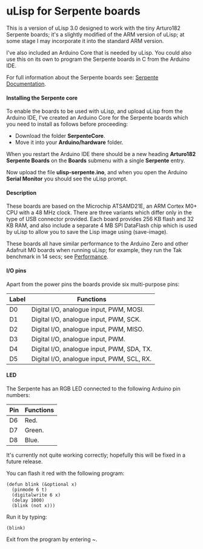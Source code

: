 # uLisp for Serpente boards

This is a version of uLisp 3.0 designed to work with the tiny Arturo182 Serpente boards; it's a slightly modified of the ARM version of uLisp; at some stage I may incorporate it into the standard ARM version.

I've also included an Arduino Core that is needed by uLisp. You could also use this on its own to program the Serpente boards in C from the Arduino IDE.

For full information about the Serpente boards see: [Serpente Documentation](https://serpente.solder.party).

#### Installing the Serpente core

To enable the boards to be used with uLisp, and upload uLisp from the Arduino IDE, I've created an Arduino Core for the Serpente boards which you need to install as follows before proceeding:

* Download the folder **SerpenteCore**.
* Move it into your **Arduino/hardware** folder.

When you restart the Arduino IDE there should be a new heading **Arturo182 Serpente Boards** on the **Boards** submenu with a single **Serpente** entry.

Now upload the file **ulisp-serpente.ino**, and when you open the Arduino **Serial Monitor** you should see the uLisp prompt.

#### Description

These boards are based on the Microchip ATSAMD21E, an ARM Cortex M0+ CPU with a 48 MHz clock. There are three variants which differ only in the type of USB connector provided. Each board provides 256 KB flash and 32 KB RAM, and also include a separate 4 MB SPI DataFlash chip which is used by uLisp to allow you to save the Lisp image using (save-image).

These boards all have similar performance to the Arduino Zero and other Adafruit M0 boards when running uLisp; for example, they run the Tak benchmark in 14 secs; see [Performance](http://www.ulisp.com/show?3M#performance).

#### I/O pins

Apart from the power pins the boards provide six multi-purpose pins:

| Label | Functions |
| ----- | --------- |
| D0 | Digital I/O, analogue input, PWM, MOSI. |
| D1 | Digital I/O, analogue input, PWM, SCK. |
| D2 | Digital I/O, analogue input, PWM, MISO. |
| D3 | Digital I/O, analogue input, PWM. |
| D4 | Digital I/O, analogue input, PWM, SDA, TX. |
| D5 | Digital I/O, analogue input, PWM, SCL, RX. |

#### LED

The Serpente has an RGB LED connected to the following Arduino pin numbers:

| Pin | Functions |
| --- | --------- |
| D6 | Red. |
| D7 | Green. |
| D8 | Blue. |

It's currently not quite working correctly; hopefully this will be fixed in a future release.

You can flash it red with the following program:

````text
(defun blink (&optional x)
  (pinmode 6 t)
  (digitalwrite 6 x)
  (delay 1000)
  (blink (not x)))
````
Run it by typing:

    (blink)

Exit from the program by entering ~.
